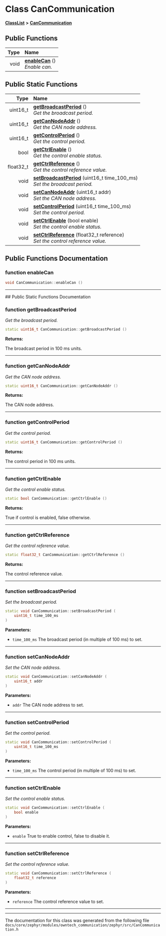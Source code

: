 

# Class CanCommunication



[**ClassList**](annotated.md) **>** [**CanCommunication**](classCanCommunication.md)










































## Public Functions

| Type | Name |
| ---: | :--- |
|  void | [**enableCan**](#function-enablecan) () <br>_Enable can._  |


## Public Static Functions

| Type | Name |
| ---: | :--- |
|  uint16\_t | [**getBroadcastPeriod**](#function-getbroadcastperiod) () <br>_Get the broadcast period._  |
|  uint16\_t | [**getCanNodeAddr**](#function-getcannodeaddr) () <br>_Get the CAN node address._  |
|  uint16\_t | [**getControlPeriod**](#function-getcontrolperiod) () <br>_Get the control period._  |
|  bool | [**getCtrlEnable**](#function-getctrlenable) () <br>_Get the control enable status._  |
|  float32\_t | [**getCtrlReference**](#function-getctrlreference) () <br>_Get the control reference value._  |
|  void | [**setBroadcastPeriod**](#function-setbroadcastperiod) (uint16\_t time\_100\_ms) <br>_Set the broadcast period._  |
|  void | [**setCanNodeAddr**](#function-setcannodeaddr) (uint16\_t addr) <br>_Set the CAN node address._  |
|  void | [**setControlPeriod**](#function-setcontrolperiod) (uint16\_t time\_100\_ms) <br>_Set the control period._  |
|  void | [**setCtrlEnable**](#function-setctrlenable) (bool enable) <br>_Set the control enable status._  |
|  void | [**setCtrlReference**](#function-setctrlreference) (float32\_t reference) <br>_Set the control reference value._  |


























## Public Functions Documentation




### function enableCan 

```C++
void CanCommunication::enableCan () 
```




<hr>
## Public Static Functions Documentation




### function getBroadcastPeriod 

_Get the broadcast period._ 
```C++
static uint16_t CanCommunication::getBroadcastPeriod () 
```





**Returns:**

The broadcast period in 100 ms units. 





        

<hr>



### function getCanNodeAddr 

_Get the CAN node address._ 
```C++
static uint16_t CanCommunication::getCanNodeAddr () 
```





**Returns:**

The CAN node address. 





        

<hr>



### function getControlPeriod 

_Get the control period._ 
```C++
static uint16_t CanCommunication::getControlPeriod () 
```





**Returns:**

The control period in 100 ms units. 





        

<hr>



### function getCtrlEnable 

_Get the control enable status._ 
```C++
static bool CanCommunication::getCtrlEnable () 
```





**Returns:**

True if control is enabled, false otherwise. 





        

<hr>



### function getCtrlReference 

_Get the control reference value._ 
```C++
static float32_t CanCommunication::getCtrlReference () 
```





**Returns:**

The control reference value. 





        

<hr>



### function setBroadcastPeriod 

_Set the broadcast period._ 
```C++
static void CanCommunication::setBroadcastPeriod (
    uint16_t time_100_ms
) 
```





**Parameters:**


* `time_100_ms` The broadcast period (in multiple of 100 ms) to set. 




        

<hr>



### function setCanNodeAddr 

_Set the CAN node address._ 
```C++
static void CanCommunication::setCanNodeAddr (
    uint16_t addr
) 
```





**Parameters:**


* `addr` The CAN node address to set. 




        

<hr>



### function setControlPeriod 

_Set the control period._ 
```C++
static void CanCommunication::setControlPeriod (
    uint16_t time_100_ms
) 
```





**Parameters:**


* `time_100_ms` The control period (in multiple of 100 ms) to set. 




        

<hr>



### function setCtrlEnable 

_Set the control enable status._ 
```C++
static void CanCommunication::setCtrlEnable (
    bool enable
) 
```





**Parameters:**


* `enable` True to enable control, false to disable it. 




        

<hr>



### function setCtrlReference 

_Set the control reference value._ 
```C++
static void CanCommunication::setCtrlReference (
    float32_t reference
) 
```





**Parameters:**


* `reference` The control reference value to set. 




        

<hr>

------------------------------
The documentation for this class was generated from the following file `docs/core/zephyr/modules/owntech_communication/zephyr/src/CanCommunication.h`

